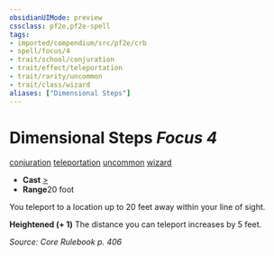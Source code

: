 ```yaml
---
obsidianUIMode: preview
cssclass: pf2e,pf2e-spell
tags:
- imported/compendium/src/pf2e/crb
- spell/focus/4
- trait/school/conjuration
- trait/effect/teleportation
- trait/rarity/uncommon
- trait/class/wizard
aliases: ["Dimensional Steps"]
---
```

# Dimensional Steps *Focus 4*   
[conjuration](conjuration.md)  [teleportation](teleportation.md)  [uncommon](uncommon.md)  [wizard](rules/traits/wizard.md)  

- **Cast** [>](chapter-9-playing-the-game.md#Actions "Single Action") 
- **Range**20 foot

You teleport to a location up to 20 feet away within your line of sight.

**Heightened (+ 1)** The distance you can teleport increases by 5 feet.

*Source: Core Rulebook p. 406*